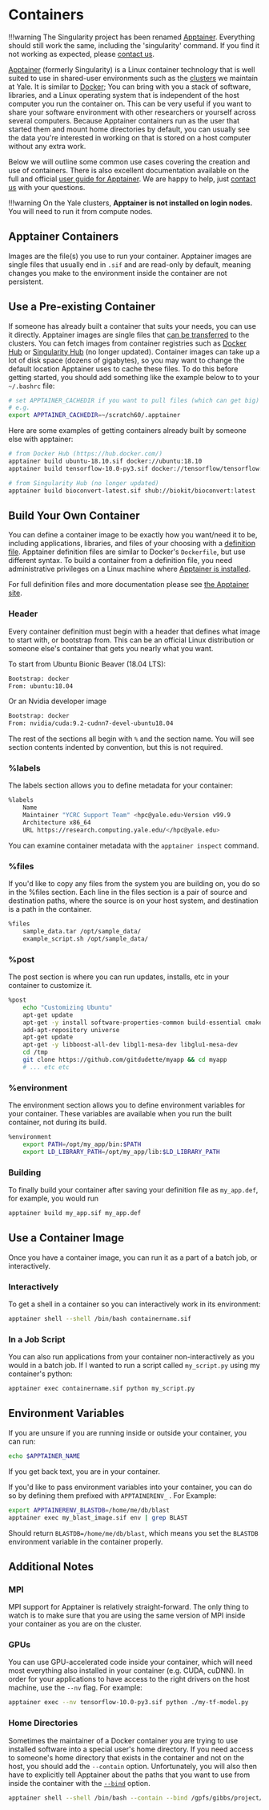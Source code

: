 # Containers

!!!warning
    The Singularity project has been renamed [Apptainer](https://apptainer.org). Everything should still work the same, including the 'singularity' command.  If you find it not working as expected, please [contact us](https://docs.ycrc.yale.edu/#get-help).

[Apptainer](http://journals.plos.org/plosone/article?id=10.1371/journal.pone.0177459) (formerly Singularity) is a Linux container technology that is well suited to use in shared-user environments such as the [clusters](/clusters) we maintain at Yale. It is similar to [Docker](https://docs.docker.com/); You can bring with you a stack of software, libraries, and a Linux operating system that is independent of the host computer you run the container on. This can be very useful if you want to share your software environment with other researchers or yourself across several computers. Because Apptainer containers run as the user that started them and mount home directories by default, you can usually see the data you're interested in working on that is stored on a host computer without any extra work.

Below we will outline some common use cases covering the creation and use of containers. There is also excellent documentation available on the full and official [user guide for Apptainer](https://apptainer.org/docs/user/main/). We are happy to help, just [contact us](/#get-help) with your questions.

!!!warning
    On the Yale clusters, **Apptainer is not installed on login nodes.** You will need to run it from compute nodes.

## Apptainer Containers

Images are the file(s) you use to run your container. Apptainer images are single files that usually end in `.sif` and are read-only by default, meaning changes you make to the environment inside the container are not persistent.

## Use a Pre-existing Container

If someone has already built a container that suits your needs, you can use it directly. Apptainer images are single files that [can be transferred](/data/transfer) to the clusters. You can fetch images from container registries such as [Docker Hub](https://hub.docker.com/explore/) or [Singularity Hub](https://singularityhub.github.io/singularityhub-docs/) (no longer updated). Container images can take up a lot of disk space (dozens of gigabytes), so you may want to change the default location Apptainer uses to cache these files. To do this before getting started, you should add something like the example below to to your `~/.bashrc` file:

``` bash
# set APPTAINER_CACHEDIR if you want to pull files (which can get big) somewhere other than $HOME/.apptainer
# e.g.
export APPTAINER_CACHEDIR=~/scratch60/.apptainer
```

Here are some examples of getting containers already built by someone else with apptainer:

``` bash
# from Docker Hub (https://hub.docker.com/)
apptainer build ubuntu-18.10.sif docker://ubuntu:18.10
apptainer build tensorflow-10.0-py3.sif docker://tensorflow/tensorflow:1.10.0-py3

# from Singularity Hub (no longer updated)
apptainer build bioconvert-latest.sif shub://biokit/bioconvert:latest
```

## Build Your Own Container

You can define a container image to be exactly how you want/need it to be, including applications, libraries, and files of your choosing with a [definition file](https://apptainer.org/docs/user/main/quick_start.html#apptainer-definition-files).
Apptainer definition files are similar to Docker's `Dockerfile`, but use different syntax.
To build a container from a definition file, you need administrative privileges on a Linux machine where [Apptainer is installed](https://apptainer.org/docs/user/main/quick_start.html#quick-installation-steps).


For full definition files and more documentation please see [the Apptainer site](https://apptainer.org/docs/user/main/definition_files.html).


### Header

Every container definition must begin with a header that defines what image to start with, or bootstrap from. This can be an official Linux distribution or someone else's container that gets you nearly what you want.

To start from Ubuntu Bionic Beaver (18.04 LTS):

``` bash
Bootstrap: docker
From: ubuntu:18.04
```

Or an Nvidia developer image

``` bash
Bootstrap: docker
From: nvidia/cuda:9.2-cudnn7-devel-ubuntu18.04
```

The rest of the sections all begin with `%` and the section name. You will see section contents indented by convention, but this is not required.

### %labels

The labels section allows you to define metadata for your container:

``` bash
%labels
    Name
    Maintainer "YCRC Support Team" <hpc@yale.edu>Version v99.9
    Architecture x86_64
    URL https://research.computing.yale.edu/</hpc@yale.edu>
```

You can examine container metadata with the `apptainer inspect` command.

### %files

If you'd like to copy any files from the system you are building on, you do so in the %files section. Each line in the files section is a pair of source and destination paths, where the source is on your host system, and destination is a path in the container.

``` bash
%files
    sample_data.tar /opt/sample_data/
    example_script.sh /opt/sample_data/
```

### %post

The post section is where you can run updates, installs, etc in your container to customize it.

``` bash
%post
    echo "Customizing Ubuntu"
    apt-get update
    apt-get -y install software-properties-common build-essential cmake
    add-apt-repository universe
    apt-get update
    apt-get -y libboost-all-dev libgl1-mesa-dev libglu1-mesa-dev
    cd /tmp
    git clone https://github.com/gitdudette/myapp && cd myapp
    # ... etc etc
```

### %environment

The environment section allows you to define environment variables for your container. These variables are available when you run the built container, not during its build.

``` bash
%environment
    export PATH=/opt/my_app/bin:$PATH
    export LD_LIBRARY_PATH=/opt/my_app/lib:$LD_LIBRARY_PATH
```

### Building

To finally build your container after saving your definition file as `my_app.def`, for example, you would run

``` bash
apptainer build my_app.sif my_app.def
```

## Use a Container Image

Once you have a container image, you can run it as a part of a batch job, or interactively.

### Interactively

To get a shell in a container so you can interactively work in its environment:

``` bash
apptainer shell --shell /bin/bash containername.sif
```

### In a Job Script

You can also run applications from your container non-interactively as you would in a batch job. If I wanted to run a script called `my_script.py` using my container's python:

``` bash
apptainer exec containername.sif python my_script.py
```

## Environment Variables

If you are unsure if you are running inside or outside your container, you can run:

``` bash
echo $APPTAINER_NAME
```

If you get back text, you are in your container.

If you'd like to pass environment variables into your container, you can do so by defining them prefixed with `APPTAINERENV_` . For Example:

``` bash
export APPTAINERENV_BLASTDB=/home/me/db/blast
apptainer exec my_blast_image.sif env | grep BLAST
```

Should return `BLASTDB=/home/me/db/blast`, which means you set the `BLASTDB` environment variable in the container properly.

## Additional Notes

### MPI

MPI support for Apptainer is relatively straight-forward. The only thing to watch is to make sure that you are using the same version of MPI inside your container as you are on the cluster.

### GPUs

You can use GPU-accelerated code inside your container, which will need most everything also installed in your container (e.g. CUDA, cuDNN). In order for your applications to have access to the right drivers on the host machine, use the `--nv` flag. For example:

``` bash
apptainer exec --nv tensorflow-10.0-py3.sif python ./my-tf-model.py
```

### Home Directories

Sometimes the maintainer of a Docker container you are trying to use installed software into a special user's home directory. If you need access to someone's home directory that exists in the container and not on the host, you should add the `--contain` option. Unfortunately, you will also then have to explicitly tell Apptainer about the paths that you want to use from inside the container with the [`--bind`](https://apptainer.org/docs/user/main/bind_paths_and_mounts.html) option.

``` bash
apptainer shell --shell /bin/bash --contain --bind /gpfs/gibbs/project/support/be59:/home/be59/project bioconvert-latest.sif
```
